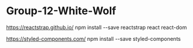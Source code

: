 # Group-12-White-Wolf

https://reactstrap.github.io/
npm install --save reactstrap react react-dom

https://styled-components.com/
npm install --save styled-components

